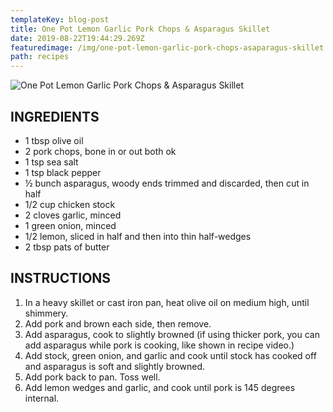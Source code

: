 ```yaml
---
templateKey: blog-post
title: One Pot Lemon Garlic Pork Chops & Asparagus Skillet
date: 2019-08-22T19:44:29.269Z
featuredimage: /img/one-pot-lemon-garlic-pork-chops-asaparagus-skillet.png
path: recipes
---
```

![One Pot Lemon Garlic Pork Chops & Asparagus Skillet](/img/one-pot-lemon-garlic-pork-chops-asaparagus-skillet.png)

## INGREDIENTS

* 1 tbsp olive oil
* 2 pork chops, bone in or out both ok
* 1 tsp sea salt
* 1 tsp black pepper
* ½ bunch asparagus, woody ends trimmed and discarded, then cut in half
* 1/2 cup chicken stock
* 2 cloves garlic, minced
* 1 green onion, minced
* 1/2 lemon, sliced in half and then into thin half-wedges
* 2 tbsp pats of butter

## INSTRUCTIONS

1. In a heavy skillet or cast iron pan, heat olive oil on medium high, until shimmery.
2. Add pork and brown each side, then remove.
3. Add asparagus, cook to slightly browned (if using thicker pork, you can add asparagus while pork is cooking, like shown in recipe video.)
4. Add stock, green onion, and garlic and cook until stock has cooked off and asparagus is soft and slightly browned.
5. Add pork back to pan. Toss well.
6. Add lemon wedges and garlic, and cook until pork is 145 degrees internal.
